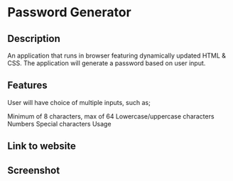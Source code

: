 # Password Generator

## Description

An application that runs in browser featuring dynamically updated HTML & CSS. The application will generate a password based on user input.

## Features

User will have choice of multiple inputs, such as;

Minimum of 8 characters, max of 64
Lowercase/uppercase characters
Numbers
Special characters
Usage


## Link to website

## Screenshot 

